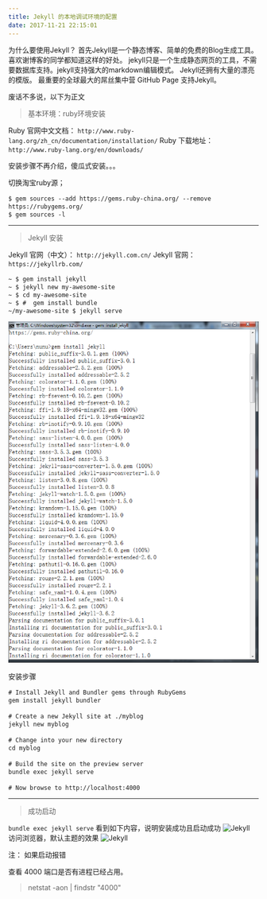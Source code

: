 ```yaml
---
title: Jekyll 的本地调试环境的配置 
date: 2017-11-21 22:15:01
---
```


为什么要使用Jekyll？
首先Jekyll是一个静态博客、简单的免费的Blog生成工具。喜欢谢博客的同学都知道这样的好处。
jekyll只是一个生成静态网页的工具，不需要数据库支持。jekyll支持强大的markdown编辑模式。
Jekyll还拥有大量的漂亮的模版。
最重要的全球最大的屌丝集中营 GitHub Page 支持Jekyll。

废话不多说，以下为正文

> 基本环境：ruby环境安装

Ruby 官网中文文档： ``` http://www.ruby-lang.org/zh_cn/documentation/installation/ ```
Ruby 下载地址： ``` http://www.ruby-lang.org/en/downloads/ ```

安装步骤不再介绍，傻瓜式安装。。。

切换淘宝ruby源；
```
$ gem sources --add https://gems.ruby-china.org/ --remove https://rubygems.org/
$ gem sources -l
```

---
> Jekyll 安装

Jekyll 官网（中文）： ``` http://jekyll.com.cn/ ```
Jekyll 官网： ``` https://jekyllrb.com/ ```
```
~ $ gem install jekyll
~ $ jekyll new my-awesome-site
~ $ cd my-awesome-site
~ $ #  gem install bundle
~/my-awesome-site $ jekyll serve
```
![Jekyll](/images/201711/20171121-jekyll-1.png)


安装步骤
```
# Install Jekyll and Bundler gems through RubyGems
gem install jekyll bundler

# Create a new Jekyll site at ./myblog
jekyll new myblog

# Change into your new directory
cd myblog

# Build the site on the preview server
bundle exec jekyll serve

# Now browse to http://localhost:4000
```

---

> 成功启动

``` bundle exec jekyll serve ```
看到如下内容，说明安装成功且启动成功
![Jekyll](/images/201711/20171121-jekyll-2.png)
访问浏览器，默认主题的效果
![Jekyll](/images/201711/20171121-jekyll-3.png)


注：
如果启动报错

查看 4000 端口是否有进程已经占用。
> netstat -aon | findstr "4000"